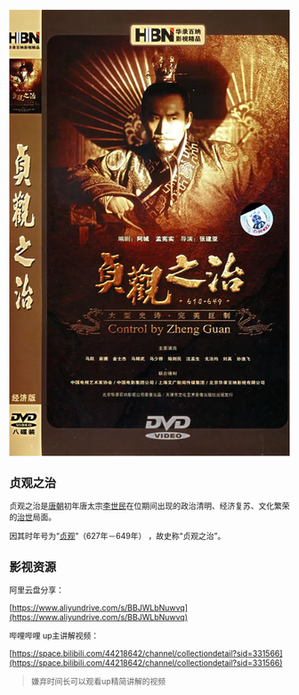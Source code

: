 ![img](image/p2191877657-20220818191859845.webp)

## 贞观之治 

贞观之治是[唐朝](https://baike.baidu.com/item/唐朝/53699)初年唐太宗[李世民](https://baike.baidu.com/item/李世民/44058)在位期间出现的政治清明、经济复苏、文化繁荣的[治世](https://baike.baidu.com/item/治世/570009)局面。

因其时年号为“[贞观](https://baike.baidu.com/item/贞观/3695091)”（627年－649年） ，故史称“贞观之治”。





## 影视资源

阿里云盘分享：

[https://www.aliyundrive.com/s/BBJWLbNuwvq](https://www.aliyundrive.com/s/BBJWLbNuwvq)

哔哩哔哩 up主讲解视频：

[https://space.bilibili.com/44218642/channel/collectiondetail?sid=331566](https://space.bilibili.com/44218642/channel/collectiondetail?sid=331566)



> 嫌弃时间长可以观看up精简讲解的视频